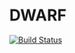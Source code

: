 # DWARF

[![Build Status](https://travis-ci.org/Keno/DWARF.jl.png)](https://travis-ci.org/Keno/DWARF.jl)
